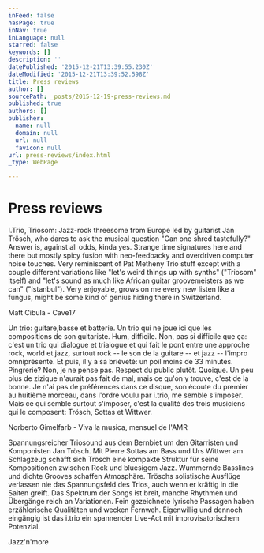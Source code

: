 ```yaml
---
inFeed: false
hasPage: true
inNav: true
inLanguage: null
starred: false
keywords: []
description: ''
datePublished: '2015-12-21T13:39:55.230Z'
dateModified: '2015-12-21T13:39:52.598Z'
title: Press reviews
author: []
sourcePath: _posts/2015-12-19-press-reviews.md
published: true
authors: []
publisher:
  name: null
  domain: null
  url: null
  favicon: null
url: press-reviews/index.html
_type: WebPage

---
```

# Press reviews

I.Trio,
Triosom: Jazz-rock threesome from Europe led by guitarist Jan Trösch, who dares
to ask the musical question "Can one shred tastefully?" Answer is, against all
odds, kinda yes. Strange time signatures here and there but mostly spicy fusion
with neo-feedbacky and overdriven computer noise touches. Very reminiscent of
Pat Metheny Trio stuff except with a couple different variations like "let's
weird things up with synths" ("Triosom" itself) and "let's sound as much like
African guitar groovemeisters as we can" ("Istanbul"). Very enjoyable, grows on
me every new listen like a fungus, might be some kind of genius hiding there in
Switzerland.

Matt Cibula - Cave17

Un trio: guitare,basse et batterie. Un trio qui ne
joue ici que les compositions de son guitariste. Hum, difficile. Non, pas si
difficile que ça: c'est un trio qui dialogue et trialogue et qui fait le pont
entre une approche rock, world et jazz, surtout rock -- le son de la guitare --
et jazz -- l'impro omniprésente. Et puis, il y a sa brièveté: un poil moins de
33 minutes. Pingrerie? Non, je ne pense pas. Respect du public plutôt. Quoique.
Un peu plus de zizique n'aurait pas fait de mal, mais ce qu'on y trouve, c'est
de la bonne. Je n'ai pas de préférences dans ce disque, son écoute du premier
au huitième morceau, dans l'ordre voulu par i.trio, me semble s'imposer. Mais
ce qui semble surtout s'imposer, c'est la qualité des trois musiciens qui le
composent: Trösch, Sottas et Wittwer.

Norberto Gimelfarb - Viva la musica, mensuel de l'AMR

Spannungsreicher Triosound
aus dem Bernbiet um den Gitarristen und Komponisten Jan Trösch. Mit Pierre
Sottas am Bass und Urs Wittwer am Schlagzeug schafft sich Trösch eine kompakte
Struktur für seine Kompositionen zwischen Rock und bluesigem Jazz. Wummernde
Basslines und dichte Grooves schaffen Atmosphäre. Tröschs solistische Ausflüge
verlassen nie das Spannungsfeld des Trios, auch wenn er kräftig in die Saiten
greift. Das Spektrum der Songs ist breit, manche Rhythmen und Übergänge reich
an Variationen. Fein gezeichnete lyrische Passagen haben erzählerische
Qualitäten und wecken Fernweh. Eigenwillig und dennoch eingängig ist das i.trio
ein spannender Live-Act mit improvisatorischem Potenzial.

Jazz'n'more